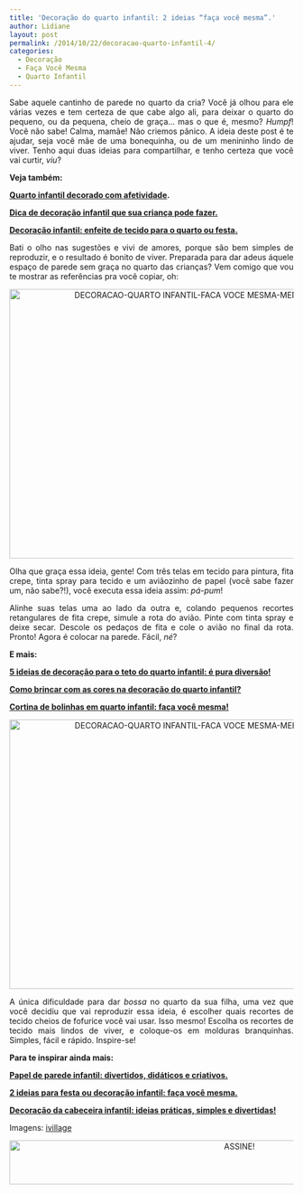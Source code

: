 ```yaml
---
title: 'Decoração do quarto infantil: 2 ideias “faça você mesma”.'
author: Lidiane
layout: post
permalink: /2014/10/22/decoracao-quarto-infantil-4/
categories:
  - Decoração
  - Faça Você Mesma
  - Quarto Infantil
---
```

<p align="justify">
  Sabe aquele cantinho de parede no quarto da cria? Você já olhou para ele várias vezes e tem certeza de que cabe algo ali, para deixar o quarto do pequeno, ou da pequena, cheio de graça… mas o que é, mesmo? <em>Humpf</em>! Você não sabe! Calma, mamãe! Não criemos pânico. A ideia deste post é te ajudar, seja você mãe de uma bonequinha, ou de um menininho lindo de viver. Tenho aqui duas ideias para compartilhar, e tenho certeza que você vai curtir,<em> viu</em>?
</p>

<p align="justify">
  <strong>Veja também:</strong>
</p>

<p align="justify">
  <a href="http://www.trololodemulher.com.br/2014/09/19/quarto-infantil-decorado/" target="_blank" rel="noopener noreferrer"><strong>Quarto infantil decorado com afetividade</strong></a><strong>.</strong>
</p>

<p align="justify">
  <a href="http://www.trololodemulher.com.br/2013/05/29/decoracao-quarto-infantil-2/" target="_blank" rel="noopener noreferrer"><strong>Dica de decoração infantil que sua criança pode fazer.</strong></a>
</p>

<p align="justify">
  <a href="http://www.decoracaodacasa.com/decoracao-infantil/" target="_blank" rel="noopener noreferrer"><strong>Decoração infantil: enfeite de tecido para o quarto ou festa.</strong></a>
</p>

<p align="justify">
  Bati o olho nas sugestões e vivi de amores, porque são bem simples de reproduzir, e o resultado é bonito de viver. Preparada para dar adeus áquele espaço de parede sem graça no quarto das crianças? Vem comigo que vou te mostrar as referências pra você copiar, oh:
</p>

<p align="center">
  <a href="https://www.trololodemulher.com.br/2014/10/DECORACAO-QUARTO-INFANTIL-FACA-VOCE-MESMA-MENINO.jpg"><img class="alignnone size-full wp-image-10512" src="https://www.trololodemulher.com.br/2014/10/DECORACAO-QUARTO-INFANTIL-FACA-VOCE-MESMA-MENINO.jpg" alt="DECORACAO-QUARTO INFANTIL-FACA VOCE MESMA-MENINO" width="636" height="477" /></a>
</p>

<p align="justify">
  Olha que graça essa ideia, gente! Com três telas em tecido para pintura, fita crepe, tinta spray para tecido e um aviãozinho de papel (você sabe fazer um, não sabe?!), você executa essa ideia assim: <em>pá-pum</em>!
</p>

<p align="justify">
  Alinhe suas telas uma ao lado da outra e, colando pequenos recortes retangulares de fita crepe, simule a rota do avião. Pinte com tinta spray e deixe secar. Descole os pedaços de fita e cole o avião no final da rota. Pronto! Agora é colocar na parede. Fácil, <em>né</em>?
</p>

<p align="justify">
  <strong>E mais:</strong>
</p>

<p align="justify">
  <a href="http://www.decoracaodacasa.com/decoracao-teto-quarto-infantil/" target="_blank" rel="noopener noreferrer"><strong>5 ideias de decoração para o teto do quarto infantil: é pura diversão!</strong></a>
</p>

<p align="justify">
  <a href="http://www.decoracaodacasa.com/decoracao-quarto-infantil-3/" target="_blank" rel="noopener noreferrer"><strong>Como brincar com as cores na decoração do quarto infantil?</strong></a>
</p>

<p align="justify">
  <a href="http://www.decoracaodacasa.com/cortina-quarto-infantil/" target="_blank" rel="noopener noreferrer"><strong>Cortina de bolinhas em quarto infantil: faça você mesma!</strong></a>
</p>

<p align="center">
  <a href="https://www.trololodemulher.com.br/2014/10/DECORACAO-QUARTO-INFANTIL-FACA-VOCE-MESMA-MENINA.jpg"><img class="alignnone size-full wp-image-10511" src="https://www.trololodemulher.com.br/2014/10/DECORACAO-QUARTO-INFANTIL-FACA-VOCE-MESMA-MENINA.jpg" alt="DECORACAO-QUARTO INFANTIL-FACA VOCE MESMA-MENINA" width="636" height="477" /></a>
</p>

<p align="justify">
  A única dificuldade para dar <em>bossa</em> no quarto da sua filha, uma vez que você decidiu que vai reproduzir essa ideia, é escolher quais recortes de tecido cheios de fofurice você vai usar. Isso mesmo! Escolha os recortes de tecido mais lindos de viver, e coloque-os em molduras branquinhas. Simples, fácil e rápido. Inspire-se!
</p>

<p align="justify">
  <strong>Para te inspirar ainda mais:</strong>
</p>

<p align="justify">
  <a href="http://www.decoracaodacasa.com/papel-parede-infantil/" target="_blank" rel="noopener noreferrer"><strong>Papel de parede infantil: divertidos, didáticos e criativos.</strong></a>
</p>

<p align="justify">
  <a href="http://www.decoracaodacasa.com/festa-decoracao-infantil/" target="_blank" rel="noopener noreferrer"><strong>2 ideias para festa ou decoração infantil: faça você mesma.</strong></a>
</p>

<p align="justify">
  <a href="http://www.decoracaodacasa.com/decoracao-quarto-infantil-2/" target="_blank" rel="noopener noreferrer"><strong>Decoração da cabeceira infantil: ideias práticas, simples e divertidas!</strong></a>
</p>

<p align="justify">
  Imagens: <a href="http://www.ivillage.com/" target="_blank" rel="noopener noreferrer">ivillage</a>
</p>

<p align="center">
  <a href="http://feedburner.google.com/fb/a/mailverify?uri=blogbichafemea&loc=pt_BR" target="_blank" rel="noopener noreferrer"><img class="alignnone size-full wp-image-10439" src="https://www.trololodemulher.com.br/2014/09/ASSINE.png" alt="ASSINE!" width="800" height="78" /></a>
</p>

<p align="center">
  <p align="justify">